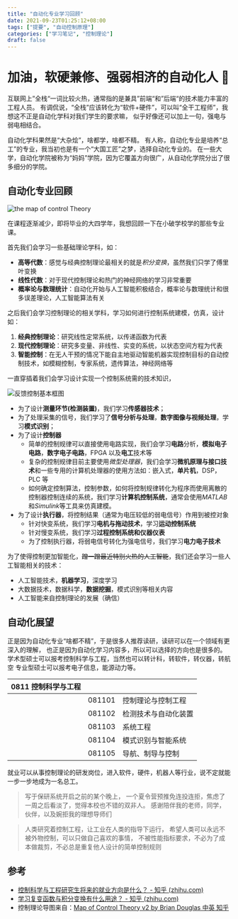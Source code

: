 ```yaml
---
title: "自动化专业学习回顾"
date: 2021-09-23T01:25:12+08:00
tags: ["提要", "自动控制原理"]
categories: ["学习笔记", "控制理论"]
draft: false
---
```


# 加油，软硬兼修、强弱相济的自动化人 🤖

互联网上”全栈“一词比较火热，通常指的是兼具”前端“和”后端“的技术能力丰富的工程人员。
有调侃说，“全栈”应该转化为“软件+硬件”，可以叫“全干工程师”，我想这不正是自动化学科对我们学生的要求嘛，
似乎好像还可以加上一句，强电与弱电相结合。

自动化学科果然是“大杂烩”，啥都学，啥都不精。
有人称，自动化专业是培养“总工”的专业，我当初也是有一个“大国工匠”之梦，选择自动化专业的。
在一些大学，自动化学院被称为“妈妈”学院，因为它覆盖方向很广，从自动化学院分出了很多细分的学院。

## 自动化专业回顾

![the map of control Theory](https://pic4.zhimg.com/80/v2-f554bb4b02c039263422c446a61c2883_1440w.jpg)

在课程逐渐减少，即将毕业的大四学年，我想回顾一下在小破学校学的那些专业课。

首先我们会学习一些基础理论学科，如：

- **高等代数**：感觉与经典控制理论最相关的就是*积分变换*，虽然我们只学了傅里叶变换
- **线性代数**：对于现代控制理论和热门的神经网络的学习非常重要
- **概率论与数理统计**：自动化开始与人工智能积极结合，概率论与数理统计和很多误差理论，人工智能算法有关

之后我们会学习控制理论的相关学科，学习如何进行控制系统建模，仿真，设计如：

1. **经典控制理论**：研究线性定常系统，以传递函数为代表
2. **现代控制理论**：研究多变量、非线性、实变的系统，以状态空间方程为代表
3. **智能控制**：在无人干预的情况下能自主地驱动智能机器实现控制目标的自动控制技术，如模糊控制，专家系统，遗传算法，神经网络等

一直穿插着我们会学习设计实现一个控制系统需的技术知识，

![反馈控制基本框图](https://gss0.baidu.com/-vo3dSag_xI4khGko9WTAnF6hhy/zhidao/pic/item/7a899e510fb30f2457fe1db7c695d143ad4b0319.jpg)

- 为了设计**测量环节(检测装置)**，我们学习**传感器技术**；
- 为了处理采集的信号，我们学习了**信号分析与处理**，**数字图像与视频处理**，学习**模式识别**；
- 为了设计**控制器**
  - 简单的控制规律可以直接使用电路实现，我们会学习**电路**分析，**模拟电子电路**，**数字电子电路**，FPGA 以及**电工**技术等
  - 复杂的控制规律目前主要使用*微型处理器*，我们会学习**微机原理与接口技术**和一些专用的计算机处理器的使用方法如：嵌入式，**单片机**，DSP，PLC 等
  - 如何确定控制算法，控制参数，如何将控制规律转化为程序而使用离散的控制器控制连续的系统，我们学习**计算机控制系统**，通常会使用*MATLAB*和*Simulink*等工具来仿真建模。
- 为了设计**执行器**，将控制结果（通常为电压较低的弱电信号）作用到被控对象
  - 针对快变系统，我们学习**电机与拖动技术**，学习**运动控制系统**
  - 针对慢变系统，我们学习**过程控制系统和仪器仪表**
  - 为了控制执行器，将弱电信号转化为强电信号，我们学习**电力电子技术**

为了使得控制更加智能化，~~蹭一蹭最近特别火热的人工智能~~，我们还会学习一些人工智能相关的技术：

- 人工智能技术，**机器学习**，深度学习
- 大数据技术，数据科学，**数据挖掘**，模式识别等相关内容
- 人工智能来自控制理论的发展（确信）

## 自动化展望

正是因为自动化专业“啥都不精”，于是很多人推荐读研，读研可以在一个领域有更深入的理解，
也正是因为自动化学习内容多，所以可以选择的方向也是很多的。
学术型硕士可以报考控制科学与工程，当然也可以转计科，转软件，转仪器，转航空
专业型硕士可以报考电子信息，能源动力等。

| 0811 控制科学与工程 |        |                      |
| ------------------- | ------ | -------------------- |
|                     | 081101 | 控制理论与控制工程   |
|                     | 081102 | 检测技术与自动化装置 |
|                     | 081103 | 系统工程             |
|                     | 081104 | 模式识别与智能系统   |
|                     | 081105 | 导航、制导与控制     |

就业可以从事控制理论的研发岗位，进入软件，硬件，机器人等行业，说不定就能一步一步地成为一名总工。

> 写于保研系统开启之前的某个晚上，
> 一个夏令营预推免连投连拒，焦虑了一周之后看淡了，觉得本校也不错的双非人。
> 感谢陪伴我的老师，同学，伙伴，以及婉拒我的理想导师们

> 人类研究着控制工程，让工业在人类的指导下运行，
> 希望人类可以永远不被外物控制，可以只做自己喜欢的事情，
> 不被性能指标要求，不必为了成本做裁剪，不必总是重复他人设计的简单控制规则

## 参考

- [控制科学与工程研究生将来的就业方向是什么？ - 知乎 (zhihu.com)](https://www.zhihu.com/question/267266116)
- [学习复变函数与积分变换有什么用途？ - 知乎 (zhihu.com)](https://www.zhihu.com/question/31123817)
- 控制理论导图来自：[Map of Control Theory v2 by Brian Douglas 中英 知乎](https://zhuanlan.zhihu.com/p/134556538)
